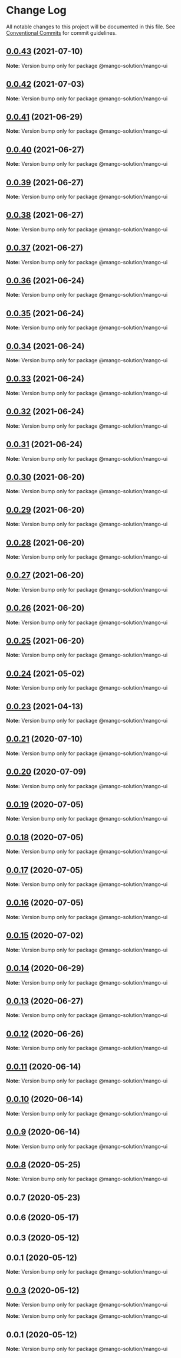 # Change Log

All notable changes to this project will be documented in this file.
See [Conventional Commits](https://conventionalcommits.org) for commit guidelines.

## [0.0.43](https://github.com/MangoYellowH/mango-toolkit/compare/@mango-solution/mango-ui@0.0.42...@mango-solution/mango-ui@0.0.43) (2021-07-10)

**Note:** Version bump only for package @mango-solution/mango-ui





## [0.0.42](https://github.com/MangoYellowH/mango-toolkit/compare/@mango-solution/mango-ui@0.0.41...@mango-solution/mango-ui@0.0.42) (2021-07-03)

**Note:** Version bump only for package @mango-solution/mango-ui





## [0.0.41](https://github.com/MangoYellowH/mango-toolkit/compare/@mango-solution/mango-ui@0.0.40...@mango-solution/mango-ui@0.0.41) (2021-06-29)

**Note:** Version bump only for package @mango-solution/mango-ui





## [0.0.40](https://github.com/MangoYellowH/mango-toolkit/compare/@mango-solution/mango-ui@0.0.39...@mango-solution/mango-ui@0.0.40) (2021-06-27)

**Note:** Version bump only for package @mango-solution/mango-ui





## [0.0.39](https://github.com/MangoYellowH/mango-toolkit/compare/@mango-solution/mango-ui@0.0.38...@mango-solution/mango-ui@0.0.39) (2021-06-27)

**Note:** Version bump only for package @mango-solution/mango-ui





## [0.0.38](https://github.com/MangoYellowH/mango-toolkit/compare/@mango-solution/mango-ui@0.0.37...@mango-solution/mango-ui@0.0.38) (2021-06-27)

**Note:** Version bump only for package @mango-solution/mango-ui





## [0.0.37](https://github.com/MangoYellowH/mango-toolkit/compare/@mango-solution/mango-ui@0.0.36...@mango-solution/mango-ui@0.0.37) (2021-06-27)

**Note:** Version bump only for package @mango-solution/mango-ui





## [0.0.36](https://github.com/MangoYellowH/mango-toolkit/compare/@mango-solution/mango-ui@0.0.35...@mango-solution/mango-ui@0.0.36) (2021-06-24)

**Note:** Version bump only for package @mango-solution/mango-ui





## [0.0.35](https://github.com/MangoYellowH/mango-toolkit/compare/@mango-solution/mango-ui@0.0.34...@mango-solution/mango-ui@0.0.35) (2021-06-24)

**Note:** Version bump only for package @mango-solution/mango-ui





## [0.0.34](https://github.com/MangoYellowH/mango-toolkit/compare/@mango-solution/mango-ui@0.0.33...@mango-solution/mango-ui@0.0.34) (2021-06-24)

**Note:** Version bump only for package @mango-solution/mango-ui





## [0.0.33](https://github.com/MangoYellowH/mango-toolkit/compare/@mango-solution/mango-ui@0.0.32...@mango-solution/mango-ui@0.0.33) (2021-06-24)

**Note:** Version bump only for package @mango-solution/mango-ui





## [0.0.32](https://github.com/MangoYellowH/mango-toolkit/compare/@mango-solution/mango-ui@0.0.31...@mango-solution/mango-ui@0.0.32) (2021-06-24)

**Note:** Version bump only for package @mango-solution/mango-ui





## [0.0.31](https://github.com/MangoYellowH/mango-toolkit/compare/@mango-solution/mango-ui@0.0.30...@mango-solution/mango-ui@0.0.31) (2021-06-24)

**Note:** Version bump only for package @mango-solution/mango-ui





## [0.0.30](https://github.com/MangoYellowH/mango-toolkit/compare/@mango-solution/mango-ui@0.0.29...@mango-solution/mango-ui@0.0.30) (2021-06-20)

**Note:** Version bump only for package @mango-solution/mango-ui





## [0.0.29](https://github.com/MangoYellowH/mango-toolkit/compare/@mango-solution/mango-ui@0.0.28...@mango-solution/mango-ui@0.0.29) (2021-06-20)

**Note:** Version bump only for package @mango-solution/mango-ui





## [0.0.28](https://github.com/MangoYellowH/mango-toolkit/compare/@mango-solution/mango-ui@0.0.27...@mango-solution/mango-ui@0.0.28) (2021-06-20)

**Note:** Version bump only for package @mango-solution/mango-ui





## [0.0.27](https://github.com/MangoYellowH/mango-toolkit/compare/@mango-solution/mango-ui@0.0.26...@mango-solution/mango-ui@0.0.27) (2021-06-20)

**Note:** Version bump only for package @mango-solution/mango-ui





## [0.0.26](https://github.com/MangoYellowH/mango-toolkit/compare/@mango-solution/mango-ui@0.0.25...@mango-solution/mango-ui@0.0.26) (2021-06-20)

**Note:** Version bump only for package @mango-solution/mango-ui





## [0.0.25](https://github.com/MangoYellowH/mango-toolkit/compare/@mango-solution/mango-ui@0.0.24...@mango-solution/mango-ui@0.0.25) (2021-06-20)

**Note:** Version bump only for package @mango-solution/mango-ui





## [0.0.24](https://github.com/MangoYellowH/mango-toolkit/compare/@mango-solution/mango-ui@0.0.23...@mango-solution/mango-ui@0.0.24) (2021-05-02)

**Note:** Version bump only for package @mango-solution/mango-ui





## [0.0.23](https://github.com/MangoYellowH/mango-toolkit/compare/@mango-solution/mango-ui@0.0.21...@mango-solution/mango-ui@0.0.23) (2021-04-13)

**Note:** Version bump only for package @mango-solution/mango-ui





## [0.0.21](https://github.com/MangoYellowH/mango-toolkit/compare/@mango-solution/mango-ui@0.0.20...@mango-solution/mango-ui@0.0.21) (2020-07-10)

**Note:** Version bump only for package @mango-solution/mango-ui





## [0.0.20](https://github.com/MangoYellowH/mango-toolkit/compare/@mango-solution/mango-ui@0.0.19...@mango-solution/mango-ui@0.0.20) (2020-07-09)

**Note:** Version bump only for package @mango-solution/mango-ui





## [0.0.19](https://github.com/MangoYellowH/mango-toolkit/compare/@mango-solution/mango-ui@0.0.18...@mango-solution/mango-ui@0.0.19) (2020-07-05)

**Note:** Version bump only for package @mango-solution/mango-ui





## [0.0.18](https://github.com/MangoYellowH/mango-toolkit/compare/@mango-solution/mango-ui@0.0.17...@mango-solution/mango-ui@0.0.18) (2020-07-05)

**Note:** Version bump only for package @mango-solution/mango-ui





## [0.0.17](https://github.com/MangoYellowH/mango-toolkit/compare/@mango-solution/mango-ui@0.0.16...@mango-solution/mango-ui@0.0.17) (2020-07-05)

**Note:** Version bump only for package @mango-solution/mango-ui





## [0.0.16](https://github.com/MangoYellowH/mango-toolkit/compare/@mango-solution/mango-ui@0.0.15...@mango-solution/mango-ui@0.0.16) (2020-07-05)

**Note:** Version bump only for package @mango-solution/mango-ui





## [0.0.15](https://github.com/MangoYellowH/mango-toolkit/compare/@mango-solution/mango-ui@0.0.14...@mango-solution/mango-ui@0.0.15) (2020-07-02)

**Note:** Version bump only for package @mango-solution/mango-ui





## [0.0.14](https://github.com/MangoYellowH/mango-toolkit/compare/@mango-solution/mango-ui@0.0.13...@mango-solution/mango-ui@0.0.14) (2020-06-29)

**Note:** Version bump only for package @mango-solution/mango-ui





## [0.0.13](https://github.com/MangoYellowH/mango-toolkit/compare/@mango-solution/mango-ui@0.0.12...@mango-solution/mango-ui@0.0.13) (2020-06-27)

**Note:** Version bump only for package @mango-solution/mango-ui





## [0.0.12](https://github.com/MangoYellowH/mango-toolkit/compare/@mango-solution/mango-ui@0.0.11...@mango-solution/mango-ui@0.0.12) (2020-06-26)

**Note:** Version bump only for package @mango-solution/mango-ui





## [0.0.11](https://github.com/MangoYellowH/mango-toolkit/compare/@mango-solution/mango-ui@0.0.10...@mango-solution/mango-ui@0.0.11) (2020-06-14)

**Note:** Version bump only for package @mango-solution/mango-ui





## [0.0.10](https://github.com/MangoYellowH/mango-toolkit/compare/@mango-solution/mango-ui@0.0.9...@mango-solution/mango-ui@0.0.10) (2020-06-14)

**Note:** Version bump only for package @mango-solution/mango-ui





## [0.0.9](https://github.com/MangoYellowH/mango-toolkit/compare/@mango-solution/mango-ui@0.0.8...@mango-solution/mango-ui@0.0.9) (2020-06-14)

**Note:** Version bump only for package @mango-solution/mango-ui





## [0.0.8](https://github.com/MangoYellowH/mango-toolkit/compare/@mango-solution/mango-ui@0.0.7...@mango-solution/mango-ui@0.0.8) (2020-05-25)

**Note:** Version bump only for package @mango-solution/mango-ui





## 0.0.7 (2020-05-23)



## 0.0.6 (2020-05-17)



## 0.0.3 (2020-05-12)



## 0.0.1 (2020-05-12)

**Note:** Version bump only for package @mango-solution/mango-ui





## [0.0.3](https://github.com/MangoYellowH/mango-toolkit/compare/v0.0.2...v0.0.3) (2020-05-12)

**Note:** Version bump only for package @mango-solution/mango-ui







**Note:** Version bump only for package @mango-solution/mango-ui





## 0.0.1 (2020-05-12)

**Note:** Version bump only for package @mango-solution/mango-ui
